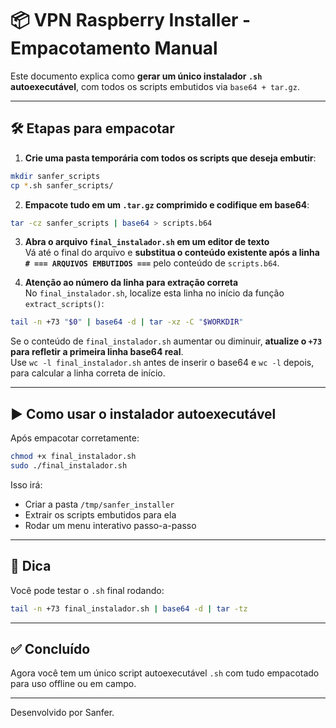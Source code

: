 # 📦 VPN Raspberry Installer - Empacotamento Manual

Este documento explica como **gerar um único instalador `.sh` autoexecutável**, com todos os scripts embutidos via `base64 + tar.gz`.

---

## 🛠 Etapas para empacotar

1. **Crie uma pasta temporária com todos os scripts que deseja embutir**:
```bash
mkdir sanfer_scripts
cp *.sh sanfer_scripts/
```

2. **Empacote tudo em um `.tar.gz` comprimido e codifique em base64**:
```bash
tar -cz sanfer_scripts | base64 > scripts.b64
```

3. **Abra o arquivo `final_instalador.sh` em um editor de texto**  
   Vá até o final do arquivo e **substitua o conteúdo existente após a linha `# === ARQUIVOS EMBUTIDOS ===`** pelo conteúdo de `scripts.b64`.

4. **Atenção ao número da linha para extração correta**  
   No `final_instalador.sh`, localize esta linha no início da função `extract_scripts()`:

```bash
tail -n +73 "$0" | base64 -d | tar -xz -C "$WORKDIR"
```

Se o conteúdo de `final_instalador.sh` aumentar ou diminuir, **atualize o `+73` para refletir a primeira linha base64 real**.  
Use `wc -l final_instalador.sh` antes de inserir o base64 e `wc -l` depois, para calcular a linha correta de início.

---

## ▶️ Como usar o instalador autoexecutável

Após empacotar corretamente:

```bash
chmod +x final_instalador.sh
sudo ./final_instalador.sh
```

Isso irá:

- Criar a pasta `/tmp/sanfer_installer`
- Extrair os scripts embutidos para ela
- Rodar um menu interativo passo-a-passo

---

## 🧪 Dica

Você pode testar o `.sh` final rodando:
```bash
tail -n +73 final_instalador.sh | base64 -d | tar -tz
```

---

## ✅ Concluído

Agora você tem um único script autoexecutável `.sh` com tudo empacotado para uso offline ou em campo.

---

Desenvolvido por Sanfer.
